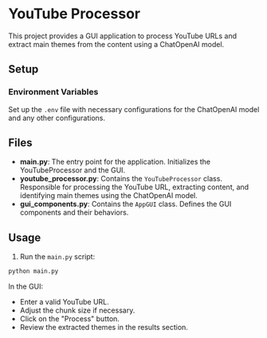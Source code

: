 # YouTube Processor

This project provides a GUI application to process YouTube URLs and extract main themes from the content using a ChatOpenAI model.

## Setup

### Environment Variables
Set up the `.env` file with necessary configurations for the ChatOpenAI model and any other configurations.

## Files

- **main.py**: The entry point for the application. Initializes the YouTubeProcessor and the GUI.
- **youtube_processor.py**: Contains the `YouTubeProcessor` class. Responsible for processing the YouTube URL, extracting content, and identifying main themes using the ChatOpenAI model.
- **gui_components.py**: Contains the `AppGUI` class. Defines the GUI components and their behaviors.

## Usage

1. Run the `main.py` script:
```bash
python main.py
```

In the GUI:
- Enter a valid YouTube URL.
- Adjust the chunk size if necessary.
- Click on the "Process" button.
- Review the extracted themes in the results section.